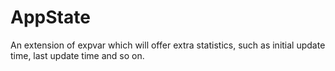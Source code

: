 # AppState

An extension of expvar which will offer extra statistics, such as initial update time, last update time and so on.
